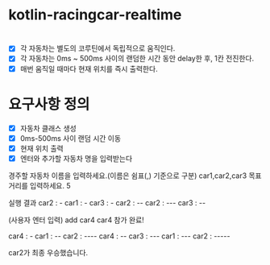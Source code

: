 # kotlin-racingcar-realtime


# 
-[x] 각 자동차는 별도의 코루틴에서 독립적으로 움직인다.
-[x] 각 자동차는 0ms ~ 500ms 사이의 랜덤한 시간 동안 delay한 후, 1칸 전진한다.
-[x] 매번 움직일 때마다 현재 위치를 즉시 출력한다.

# 요구사항 정의
-[x] 자동차 클래스 생성
-[x] 0ms-500ms 사이 랜덤 시간 이동
-[x] 현재 위치 출력
-[x] 엔터와 추가할 자동차 명을 입력받는다 

경주할 자동차 이름을 입력하세요.(이름은 쉼표(,) 기준으로 구분)
car1,car2,car3
목표 거리를 입력하세요.
5

실행 결과
car2 : -
car1 : -
car3 : -
car2 : --
car2 : ---
car3 : --

(사용자 엔터 입력)
add car4
car4 참가 완료!

car4 : -
car1 : --
car2 : ----
car4 : --
car3 : ---
car1 : ---
car2 : -----

car2가 최종 우승했습니다.

